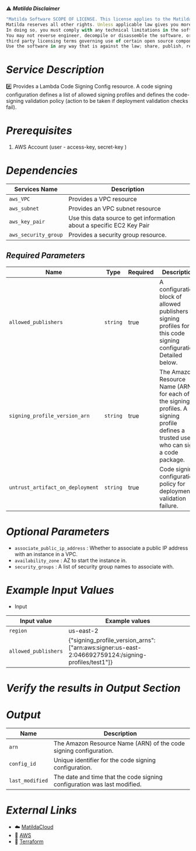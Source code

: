 :warning: ***Matilda Disclaimer***
```javascript
"Matilda Software SCOPE OF LICENSE. This license applies to the Matilda cloud product. The software is licensed, not sold. This agreement only gives you some rights to use the software. 
Matilda reserves all other rights. Unless applicable law gives you more rights despite this limitation, you may use the software only as expressly permitted in this agreement. 
In doing so, you must comply with any technical limitations in the software that only allow you to use it in certain ways. 
You may not reverse engineer, decompile or disassemble the software, or otherwise attempt to derive the source code for the software except and solely to the extent required by 
third party licensing terms governing use of certain open source components that may be included in the software; remove, minimize, block or modify any notices of Matilda or its suppliers in the software; 
Use the software in any way that is against the law; share, publish, rent or lease the software, or provide the software as a offering for others to use."
```

# *Service Description*
:hash: Provides a Lambda Code Signing Config resource. A code signing configuration defines a list of allowed signing profiles and defines the code-signing validation policy (action to be taken if deployment validation checks fail).

# *Prerequisites*
1. AWS Account (user - access-key, secret-key )

# *Dependencies*
| **Services Name**        | **Description**                                                      |
|--------------------------|----------------------------------------------------------------------|
| `aws_VPC`                | Provides a VPC resource                                              |
| `aws_subnet`             | Provides an VPC subnet resource                                      |
| `aws_key_pair`           | Use this data source to get information about a specific EC2 Key Pair|
| `aws_security_group`     | Provides a security group resource.                                  |


## *Required Parameters*
| Name | Type | Required | Description |
| --- | --- | --- | --- |
| `allowed_publishers` | `string` | true | A configuration block of allowed publishers as signing profiles for this code signing configuration. Detailed below. |
| `signing_profile_version_arn` | `string` | true| The Amazon Resource Name (ARN) for each of the signing profiles. A signing profile defines a trusted user who can sign a code package. |
| `untrust_artifact_on_deployment` | `string` | true | Code signing configuration policy for deployment validation failure.  |

# *Optional Parameters*
* `associate_public_ip_address` : 	 Whether to associate a public IP address with an instance in a VPC.
* `availability_zone` :	AZ to start the instance in.
* `security_groups` : A list of security group names to associate with.

# *Example Input Values*
* Input

| Input value                       | Example values                                                                           |
|-----------------------------------|------------------------------------------------------------------------------------------|
| `region`                             | us-east-2                                                                    | 
| `allowed_publishers`                   | {"signing_profile_version_arns":["arn:aws:signer:us-east-2:046692759124:/signing-profiles/test1"]}                                                                                 |



# *Verify the results in Output Section*
# *Output*
| Name | Description |
| ------------- | ------------- |
|  `arn` | The Amazon Resource Name (ARN) of the code signing configuration. |
|  `config_id` |Unique identifier for the code signing configuration. |
|  `last_modified` |The date and time that the code signing configuration was last modified. |


# *External Links*
* :cloud: [MatildaCloud](https://www.matildacloud.com/docs/ "Matildacloud")
* :link: [AWS](https://aws.amazon.com/console/)
* :link: [Terraform](https://registry.terraform.io/providers/hashicorp/aws/latest/docs/resources/lambda_code_signing_config#argument-reference)